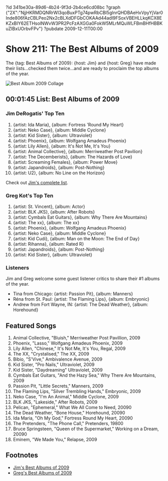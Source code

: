 ?id 341be30a-89d6-4b24-9f3d-2b4ce6cd08bc
?graph {"2X":"NjjHKRMDQNRrWl3qoBuxPTg74pwRbCBI5glnrQHDBAeHxVpyYjVar0Inde806fAzCBLPeo2Nx2cBLXdDFGbCOKAAd44adl9FSoxVBEHLLkqKCX8EKZxBIY62ETHsolNWvW3PR2PcFzAXGGa0FokW5MLrMQuWLFBmBHfHBBKuZIBxUOrbvFPv"}
?pubdate 2009-12-11T00:00

# Show 211: The Best Albums of 2009
The {tag: Best Albums of 2009}: {host: Jim} and {host: Greg} have made their lists...checked them twice...and are ready to proclaim the top albums of the year.

![Best Album 2009 Collage](https://static.soundopinions.org/images/2009/bestof2009new.jpg)

## 00:01:45 List: Best Albums of 2009

### Jim DeRogatis' Top Ten

1. {artist: Ida Maria}, {album: Fortress 'Round My Heart}
2. {artist: Neko Case}, {album: Middle Cyclone}  
3. {artist: Kid Sister}, {album: Ultraviolet}
4. {artist: Phoenix}, {album: Wolfgang Amadeus Phoenix}  
5. {artist: Lily Allen}, {album: It's Not Me, It's You}
6. {artist: Animal Collective}, {album: Merriweather Post Pavilion}
7. {artist: The Decemberists}, {album: The Hazards of Love}
8. {artist: Screaming Females}, {album: Power Move}
9. {artist: Japandroids}, {album: Post-Nothing}
10. {artist: U2}, {album: No Line on the Horizon}

Check out [Jim's complete list](http://blogs.suntimes.com/music/2009/12/the_best_albums_of_2009.html).

### Greg Kot's Top Ten

1. {artist: St. Vincent}, {album: Actor}
2. {artist: BLK JKS}, {album: After Robots}
3. {artist: Cymbals Eat Guitars}, {album: Why There Are Mountains}
4. {artist: The xx}, {album: The xx}
5. {artist: Phoenix}, {album: Wolfgang Amadeus Phoenix}
6. {artist: Neko Case}, {album: Middle Cyclone}
7. {artist: Kid Cudi}, {album: Man on the Moon: The End of Day}
8. {artist: Rihanna}, {album: Rated R}
9. {artist: Japandroids}, {album: Post-Nothing}
10. {artist: Kid Sister}, {album: Ultraviolet}

### Listeners
Jim and Greg welcome some guest listener critics to share their #1 albums of the year.

- Tina from Chicago:  {artist: Passion Pit}, {album: Manners}
- Réna from St. Paul: {artist: The Flaming Lips}, {album: Embryonic}
- Andrew from Fort Wayne, IN: {artist: The Dead Weather}, {album: Horehound}

## Featured Songs
1. Animal Collective, "Bluish," Merriweather Post Pavillion, 2009
2. Phoenix, "Lasso," Wolfgang Amadeus Phoenix, 2009
3. Lily Allen, "Chinese," It's Not Me, It's You, Regal, 2009
4. The XX, "Crystalised," The XX, 2009
5. Bibio, "S'Vive," Ambivalence Avenue, 2009
6. Kid Sister, "Pro Nails," Ultraviolet, 2009
7. Kid Sister, "Daydreaming" Ultraviolet, 2009
8. Cymbals Eat Guitars, "And the Hazy Sea," Why There Are Mountains, 2009
9. Passion Pit, "Little Secrets," Manners, 2009
10. The Flaming Lips, "Silver Trembling Hands," Embryonic, 2009
11. Neko Case, "I'm An Animal," Middle Cyclone, 2009
12. BLK JKS, "Lakeside," After Robots, 2009
13. Pelican, "Ephemeral," What We All Come to Need, 20090
14. The Dead Weather, "Bone House," Horehound, 20090
15. Ida Maria, "Oh My God," Fortress Round My Heart, 20090
16. The Pretenders, "The Phone Call," Pretenders, 19800
17. Bruce Springsteen, "Queen of the Supermarket," Working on a Dream, 20090
18. Eminem, "We Made You," Relapse, 2009

## Footnotes
- [Jim's Best Albums of 2009](http://blogs.suntimes.com/music/2009/12/the_best_albums_of_2009.html)
- [Greg's Best Albums of 2009](http://articles.chicagotribune.com/2009-12-13/news/0912100419_1_neko-case-keyboards-drum)

